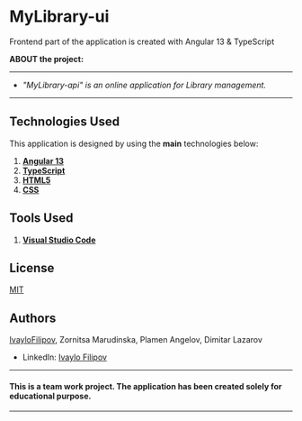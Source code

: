 # MyLibrary-ui
Frontend part of the application is created with Angular 13 & TypeScript

 **ABOUT the project:**
 
 ------------
 
 - *"MyLibrary-api" is an online application for Library management.*


 ------------
 
## **Technologies Used**

This application is designed by using the **main** technologies below:

   1) **[Angular 13](https://angular.io/guide/releases)**
   2) **[TypeScript](https://www.typescripttutorial.net/)**
   3) **[HTML5](https://en.wikipedia.org/wiki/HTML)**
   4) **[CSS](https://www.w3schools.com/css/css_intro.asp)**
   
## **Tools Used**
   1) **[Visual Studio Code](https://code.visualstudio.com/)**

## License
[MIT](https://choosealicense.com/licenses/mit/)

## Authors
[IvayloFilipov](https://github.com/IvayloFilipov/MyLibrary-ui),
Zornitsa Marudinska,
Plamen Angelov,
Dimitar Lazarov

- LinkedIn: [Ivaylo Filipov](https://www.linkedin.com/in/ivaylo-filipov-44149420b/)


------------

#### This is a team work project. The application has been created solely for educational purpose.

------------

